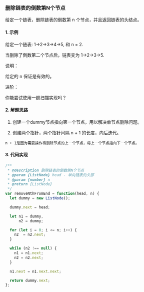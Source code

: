 ### 删除链表的倒数第N个节点

给定一个链表，删除链表的倒数第 n 个节点，并且返回链表的头结点。

#### 1. 示例

给定一个链表: 1->2->3->4->5, 和 n = 2.

当删除了倒数第二个节点后，链表变为 1->2->3->5.

说明：

  给定的 n 保证是有效的。

进阶：

  你能尝试使用一趟扫描实现吗？

#### 2. 解题思路

  1. 创建一个dummy节点指向第一个节点，用以解决单节点删除问题。

  2. 创建两个指针，两个指针间隔 n + 1 的长度，向后迭代。

    n + 1是因为需要操作待删除节点的上一个节点，将上一个节点指向下一个节点。

#### 3. 代码实现

```js
/**
 * @description 删除链表的倒数第N个节点
 * @param {ListNode} head - 单向链表的头部
 * @param {number} n
 * @return {ListNode} 
 */
var removeNthFromEnd = function(head, n) {
  let dummy = new ListNode();

  dummy.next = head;

  let n1 = dummy,
      n2 = dummy;

  for (let i = 0; i <= n; i++) {
    n2  = n2.next;
  }

  while (n2 !== null) {
    n1 = n1.next;
    n2 = n2.next;
  }

  n1.next = n1.next.next;

  return dummy.next;
};
```